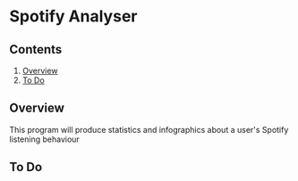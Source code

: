 # Spotify Analyser

## Contents

1. [Overview](#overview)
1. [To Do](#to-do)

## Overview

This program will produce statistics and infographics about a user's Spotify listening behaviour

## To Do